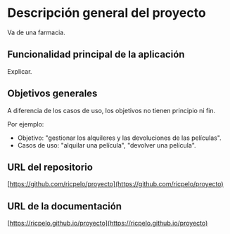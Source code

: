 # Descripción general del proyecto

Va de una farmacia.

## Funcionalidad principal de la aplicación

Explicar.

## Objetivos generales

A diferencia de los casos de uso, los objetivos no tienen principio ni fin.

Por ejemplo:

* Objetivo: "gestionar los alquileres y las devoluciones de las películas".
* Casos de uso: "alquilar una película", "devolver una película".

## URL del repositorio

[https://github.com/ricpelo/proyecto](https://github.com/ricpelo/proyecto)

## URL de la documentación

[https://ricpelo.github.io/proyecto](https://ricpelo.github.io/proyecto)
